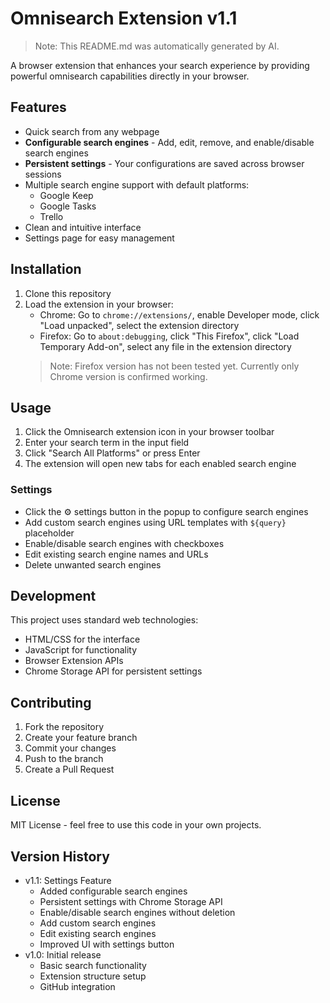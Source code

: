 # Omnisearch Extension v1.1

> Note: This README.md was automatically generated by AI.

A browser extension that enhances your search experience by providing powerful omnisearch capabilities directly in your browser.

## Features
- Quick search from any webpage
- **Configurable search engines** - Add, edit, remove, and enable/disable search engines
- **Persistent settings** - Your configurations are saved across browser sessions
- Multiple search engine support with default platforms:
  - Google Keep
  - Google Tasks  
  - Trello
- Clean and intuitive interface
- Settings page for easy management

## Installation
1. Clone this repository
2. Load the extension in your browser:
   - Chrome: Go to `chrome://extensions/`, enable Developer mode, click "Load unpacked", select the extension directory
   - Firefox: Go to `about:debugging`, click "This Firefox", click "Load Temporary Add-on", select any file in the extension directory
   > Note: Firefox version has not been tested yet. Currently only Chrome version is confirmed working.

## Usage
1. Click the Omnisearch extension icon in your browser toolbar
2. Enter your search term in the input field
3. Click "Search All Platforms" or press Enter
4. The extension will open new tabs for each enabled search engine

### Settings
- Click the ⚙️ settings button in the popup to configure search engines
- Add custom search engines using URL templates with `${query}` placeholder
- Enable/disable search engines with checkboxes
- Edit existing search engine names and URLs
- Delete unwanted search engines

## Development
This project uses standard web technologies:
- HTML/CSS for the interface
- JavaScript for functionality
- Browser Extension APIs
- Chrome Storage API for persistent settings

## Contributing
1. Fork the repository
2. Create your feature branch
3. Commit your changes
4. Push to the branch
5. Create a Pull Request

## License
MIT License - feel free to use this code in your own projects.

## Version History
- v1.1: Settings Feature
  - Added configurable search engines
  - Persistent settings with Chrome Storage API
  - Enable/disable search engines without deletion
  - Add custom search engines
  - Edit existing search engines
  - Improved UI with settings button
- v1.0: Initial release
  - Basic search functionality
  - Extension structure setup
  - GitHub integration 
